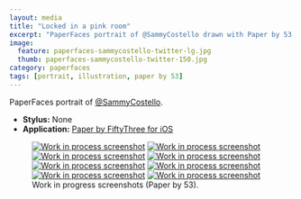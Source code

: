 ```yaml
---
layout: media
title: "Locked in a pink room"
excerpt: "PaperFaces portrait of @SammyCostello drawn with Paper by 53 on an iPad."
image: 
  feature: paperfaces-sammycostello-twitter-lg.jpg
  thumb: paperfaces-sammycostello-twitter-150.jpg
category: paperfaces
tags: [portrait, illustration, paper by 53]
---
```


PaperFaces portrait of <a href="http://twitter.com/SammyCostello">@SammyCostello</a>.

* **Stylus:** None
* **Application:** [Paper by FiftyThree for iOS](http://www.fiftythree.com/paper)

<figure class="half">
	<a href="{{ site.url }}/images/paperfaces-sammycostello-process-1-lg.jpg"><img src="{{ site.url }}/images/paperfaces-sammycostello-process-1-600.jpg" alt="Work in process screenshot"></a>
	<a href="{{ site.url }}/images/paperfaces-sammycostello-process-2-lg.jpg"><img src="{{ site.url }}/images/paperfaces-sammycostello-process-2-600.jpg" alt="Work in process screenshot"></a>
	<a href="{{ site.url }}/images/paperfaces-sammycostello-process-3-lg.jpg"><img src="{{ site.url }}/images/paperfaces-sammycostello-process-3-600.jpg" alt="Work in process screenshot"></a>
	<a href="{{ site.url }}/images/paperfaces-sammycostello-process-4-lg.jpg"><img src="{{ site.url }}/images/paperfaces-sammycostello-process-4-600.jpg" alt="Work in process screenshot"></a>
	<a href="{{ site.url }}/images/paperfaces-sammycostello-process-5-lg.jpg"><img src="{{ site.url }}/images/paperfaces-sammycostello-process-5-600.jpg" alt="Work in process screenshot"></a>
	<a href="{{ site.url }}/images/paperfaces-sammycostello-process-6-lg.jpg"><img src="{{ site.url }}/images/paperfaces-sammycostello-process-6-600.jpg" alt="Work in process screenshot"></a>
	<a href="{{ site.url }}/images/paperfaces-sammycostello-process-7-lg.jpg"><img src="{{ site.url }}/images/paperfaces-sammycostello-process-7-600.jpg" alt="Work in process screenshot"></a>
	<a href="{{ site.url }}/images/paperfaces-sammycostello-process-8-lg.jpg"><img src="{{ site.url }}/images/paperfaces-sammycostello-process-8-600.jpg" alt="Work in process screenshot"></a>
	<figcaption>Work in progress screenshots (Paper by 53).</figcaption>
</figure>